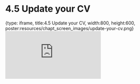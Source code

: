 # 4.5 Update your CV
 
{type: iframe, title:4.5 Update your CV, width:800, height:600, poster:resources/chapt_screen_images/update-your-cv.png}
![](https://sayumiyork.github.io/c-moor-ottr-generic/update-your-cv.html)
 

 
